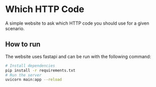 # Which HTTP Code

A simple website to ask which HTTP code you should use for a given scenario.

## How to run

The website uses fastapi and can be run with the following command:

```bash
# Install dependencies
pip install -r requirements.txt
# Run the server
uvicorn main:app --reload
```
